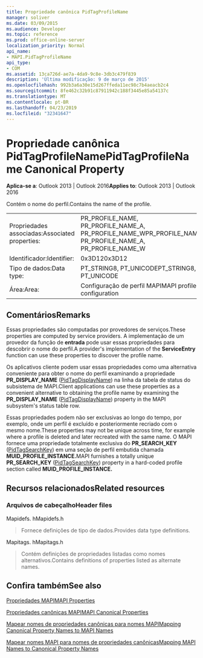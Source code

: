 ```yaml
---
title: Propriedade canônica PidTagProfileName
manager: soliver
ms.date: 03/09/2015
ms.audience: Developer
ms.topic: reference
ms.prod: office-online-server
localization_priority: Normal
api_name:
- MAPI.PidTagProfileName
api_type:
- COM
ms.assetid: 13ca726d-ae7a-4da9-9c8e-3db3c479f839
description: 'Última modificação: 9 de março de 2015'
ms.openlocfilehash: 992b3a6a30e15d267ffeda11ec98c7b4aeacb2c4
ms.sourcegitcommit: 8fe462c32b91c87911942c188f3445e85a54137c
ms.translationtype: MT
ms.contentlocale: pt-BR
ms.lasthandoff: 04/23/2019
ms.locfileid: "32341647"
---
```

# <a name="pidtagprofilename-canonical-property"></a><span data-ttu-id="cf354-103">Propriedade canônica PidTagProfileName</span><span class="sxs-lookup"><span data-stu-id="cf354-103">PidTagProfileName Canonical Property</span></span>

  
  
<span data-ttu-id="cf354-104">**Aplica-se a**: Outlook 2013 | Outlook 2016</span><span class="sxs-lookup"><span data-stu-id="cf354-104">**Applies to**: Outlook 2013 | Outlook 2016</span></span> 
  
<span data-ttu-id="cf354-105">Contém o nome do perfil.</span><span class="sxs-lookup"><span data-stu-id="cf354-105">Contains the name of the profile.</span></span>
  
|||
|:-----|:-----|
|<span data-ttu-id="cf354-106">Propriedades associadas:</span><span class="sxs-lookup"><span data-stu-id="cf354-106">Associated properties:</span></span>  <br/> |<span data-ttu-id="cf354-107">PR_PROFILE_NAME, PR_PROFILE_NAME_A, PR_PROFILE_NAME_W</span><span class="sxs-lookup"><span data-stu-id="cf354-107">PR_PROFILE_NAME, PR_PROFILE_NAME_A, PR_PROFILE_NAME_W</span></span>  <br/> |
|<span data-ttu-id="cf354-108">Identificador:</span><span class="sxs-lookup"><span data-stu-id="cf354-108">Identifier:</span></span>  <br/> |<span data-ttu-id="cf354-109">0x3D12</span><span class="sxs-lookup"><span data-stu-id="cf354-109">0x3D12</span></span>  <br/> |
|<span data-ttu-id="cf354-110">Tipo de dados:</span><span class="sxs-lookup"><span data-stu-id="cf354-110">Data type:</span></span>  <br/> |<span data-ttu-id="cf354-111">PT_STRING8, PT_UNICODE</span><span class="sxs-lookup"><span data-stu-id="cf354-111">PT_STRING8, PT_UNICODE</span></span>  <br/> |
|<span data-ttu-id="cf354-112">Área:</span><span class="sxs-lookup"><span data-stu-id="cf354-112">Area:</span></span>  <br/> |<span data-ttu-id="cf354-113">Configuração de perfil MAPI</span><span class="sxs-lookup"><span data-stu-id="cf354-113">MAPI profile configuration</span></span>  <br/> |
   
## <a name="remarks"></a><span data-ttu-id="cf354-114">Comentários</span><span class="sxs-lookup"><span data-stu-id="cf354-114">Remarks</span></span>

<span data-ttu-id="cf354-115">Essas propriedades são computadas por provedores de serviços.</span><span class="sxs-lookup"><span data-stu-id="cf354-115">These properties are computed by service providers.</span></span> <span data-ttu-id="cf354-116">A implementação de um provedor da função de **entrada** pode usar essas propriedades para descobrir o nome do perfil.</span><span class="sxs-lookup"><span data-stu-id="cf354-116">A provider's implementation of the **ServiceEntry** function can use these properties to discover the profile name.</span></span> 
  
<span data-ttu-id="cf354-117">Os aplicativos cliente podem usar essas propriedades como uma alternativa conveniente para obter o nome do perfil examinando a propriedade **PR_DISPLAY_NAME** ([PidTagDisplayName](pidtagdisplayname-canonical-property.md)) na linha da tabela de status do subsistema de MAPI.</span><span class="sxs-lookup"><span data-stu-id="cf354-117">Client applications can use these properties as a convenient alternative to obtaining the profile name by examining the **PR_DISPLAY_NAME** ([PidTagDisplayName](pidtagdisplayname-canonical-property.md)) property in the MAPI subsystem's status table row.</span></span>
  
<span data-ttu-id="cf354-118">Essas propriedades podem não ser exclusivas ao longo do tempo, por exemplo, onde um perfil é excluído e posteriormente recriado com o mesmo nome.</span><span class="sxs-lookup"><span data-stu-id="cf354-118">These properties may not be unique across time, for example where a profile is deleted and later recreated with the same name.</span></span> <span data-ttu-id="cf354-119">O MAPI fornece uma propriedade totalmente exclusiva do **PR_SEARCH_KEY** ([PidTagSearchKey](pidtagsearchkey-canonical-property.md)) em uma seção de perfil embutida chamada **MUID_PROFILE_INSTANCE.**</span><span class="sxs-lookup"><span data-stu-id="cf354-119">MAPI furnishes a totally unique **PR_SEARCH_KEY** ([PidTagSearchKey](pidtagsearchkey-canonical-property.md)) property in a hard-coded profile section called **MUID_PROFILE_INSTANCE.**</span></span>
  
## <a name="related-resources"></a><span data-ttu-id="cf354-120">Recursos relacionados</span><span class="sxs-lookup"><span data-stu-id="cf354-120">Related resources</span></span>

### <a name="header-files"></a><span data-ttu-id="cf354-121">Arquivos de cabeçalho</span><span class="sxs-lookup"><span data-stu-id="cf354-121">Header files</span></span>

<span data-ttu-id="cf354-122">Mapidefs. h</span><span class="sxs-lookup"><span data-stu-id="cf354-122">Mapidefs.h</span></span>
  
> <span data-ttu-id="cf354-123">Fornece definições de tipo de dados.</span><span class="sxs-lookup"><span data-stu-id="cf354-123">Provides data type definitions.</span></span>
    
<span data-ttu-id="cf354-124">Mapitags. h</span><span class="sxs-lookup"><span data-stu-id="cf354-124">Mapitags.h</span></span>
  
> <span data-ttu-id="cf354-125">Contém definições de propriedades listadas como nomes alternativos.</span><span class="sxs-lookup"><span data-stu-id="cf354-125">Contains definitions of properties listed as alternate names.</span></span>
    
## <a name="see-also"></a><span data-ttu-id="cf354-126">Confira também</span><span class="sxs-lookup"><span data-stu-id="cf354-126">See also</span></span>



[<span data-ttu-id="cf354-127">Propriedades MAPI</span><span class="sxs-lookup"><span data-stu-id="cf354-127">MAPI Properties</span></span>](mapi-properties.md)
  
[<span data-ttu-id="cf354-128">Propriedades canônicas MAPI</span><span class="sxs-lookup"><span data-stu-id="cf354-128">MAPI Canonical Properties</span></span>](mapi-canonical-properties.md)
  
[<span data-ttu-id="cf354-129">Mapear nomes de propriedades canônicas para nomes MAPI</span><span class="sxs-lookup"><span data-stu-id="cf354-129">Mapping Canonical Property Names to MAPI Names</span></span>](mapping-canonical-property-names-to-mapi-names.md)
  
[<span data-ttu-id="cf354-130">Mapear nomes MAPI para nomes de propriedades canônicas</span><span class="sxs-lookup"><span data-stu-id="cf354-130">Mapping MAPI Names to Canonical Property Names</span></span>](mapping-mapi-names-to-canonical-property-names.md)

